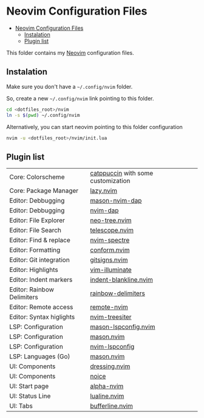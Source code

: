 # Neovim Configuration Files

<!--toc:start-->
- [Neovim Configuration Files](#neovim-configuration-files)
  - [Instalation](#instalation)
  - [Plugin list](#plugin-list)
<!--toc:end-->

This folder contains my [Neovim](https://neovim.io/) configuration files.

## Instalation

Make sure you don't have a `~/.config/nvim` folder.

So, create a new `~/.config/nvim` link pointing to this folder.

```bash
cd <dotfiles_root>/nvim
ln -s $(pwd) ~/.config/nvim
```

Alternatively, you can start neovim pointing to this folder
configuration

```bash
nvim -u <dotfiles_root>/nvim/init.lua
```

## Plugin list

|                            |                                                                                 |
|:---------------------------|:--------------------------------------------------------------------------------|
| Core: Colorscheme          | [catppuccin](https://github.com/catppuccin/nvim) with some customization        | 
| Core: Package Manager      | [lazy.nvim](https://github.com/folke/lazy.nvim)                                 |
| Editor: Debbugging         | [mason-nvim-dap](https://github.com/jay-babu/mason-nvim-dap.nvim)               |
| Editor: Debbugging         | [nvim-dap](https://github.com/mfussenegger/nvim-dap)                            |
| Editor: File Explorer      | [neo-tree.nvim](https://github.com/nvim-neo-tree/neo-tree.nvim)                 |
| Editor: File Search        | [telescope.nvim](https://github.com/nvim-telescope/telescope.nvim)              |
| Editor: Find & replace     | [nvim-spectre](https://github.com/nvim-pack/nvim-spectre)                       |
| Editor: Formatting         | [conform.nvim](https://github.com/stevearc/conform.nvim)                        |
| Editor: Git integration    | [gitsigns.nvim](https://github.com/lewis6991/gitsigns.nvim)                     |
| Editor: Highlights         | [vim-illuminate](https://github.com/RRethy/vim-illuminate)                      |
| Editor: Indent markers     | [indent-blankline.nvim](https://github.com/lukas-reineke/indent-blankline.nvim) |
| Editor: Rainbow Delimiters | [rainbow-delimiters](https://github.com/HiPhish/rainbow-delimiters.nvim)        |
| Editor: Remote access      | [remote-nvim](https://github.com/amitds1997/remote-nvim.nvim)                   |
| Editor: Syntax higlights   | [nvim-treesiter](https://github.com/nvim-treesitter/nvim-treesitter)            |
| LSP: Configuration         | [mason-lspconfig.nvim](https://github.com/williamboman/mason-lspconfig.nvim)    |
| LSP: Configuration         | [mason.nvim](https://github.com/williamboman/mason.nvim)                        |
| LSP: Configuration         | [nvim-lspconfig](https://github.com/neovim/nvim-lspconfig)                      |
| LSP: Languages (Go)        | [mason.nvim](https://github.com/williamboman/mason.nvim)                        |
| UI: Components             | [dressing.nvim](https://github.com/stevearc/dressing.nvim)                      |
| UI: Components             | [noice](https://github.com/stevearc/dressing.nvim)                              |
| UI: Start page             | [alpha-nvim](https://github.com/goolord/alpha-nvim)                             |
| UI: Status Line            | [lualine.nvim](https://github.com/nvim-lualine/lualine.nvim)                    |
| UI: Tabs                   | [bufferline.nvim](https://github.com/akinsho/bufferline.nvim)                   |
